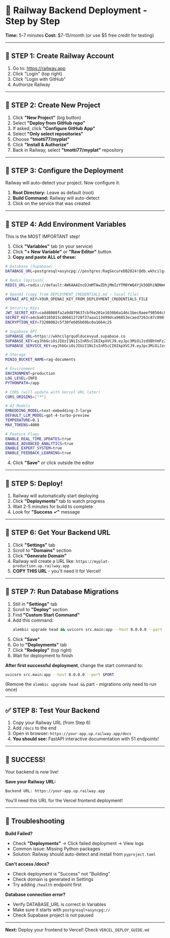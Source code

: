 # 🚂 Railway Backend Deployment - Step by Step

**Time:** 5-7 minutes
**Cost:** $7-15/month (or use $5 free credit for testing)

---

## 🎯 STEP 1: Create Railway Account

1. Go to: https://railway.app
2. Click "Login" (top right)
3. Click "Login with GitHub"
4. Authorize Railway

---

## 🎯 STEP 2: Create New Project

1. Click **"New Project"** (big button)
2. Select **"Deploy from GitHub repo"**
3. If asked, click **"Configure GitHub App"**
4. Select **"Only select repositories"**
5. Choose **"tmotti77/myplat"**
6. Click **"Install & Authorize"**
7. Back in Railway, select **"tmotti77/myplat"** repository

---

## 🎯 STEP 3: Configure the Deployment

Railway will auto-detect your project. Now configure it:

1. **Root Directory:** Leave as default (root)
2. **Build Command:** Railway will auto-detect
3. Click on the service that was created

---

## 🎯 STEP 4: Add Environment Variables

This is the MOST IMPORTANT step!

1. Click **"Variables"** tab (in your service)
2. Click **"+ New Variable"** or **"Raw Editor"** button
3. **Copy and paste ALL of these:**

```bash
# Database (Supabase)
DATABASE_URL=postgresql+asyncpg://postgres:RagSecureDB2024!@db.wkhcilgrqudlducevyud.supabase.co:5432/postgres

# Redis (Upstash)
REDIS_URL=redis://default:AW6AAAIncDJmMTAwZDhjMmIzYTM0YWQ4Yjk5ODhiNDNmOTQ5YzgxYnAyMjgyODg@absolute-rattler-28288.upstash.io:6379

# OpenAI (copy from DEPLOYMENT_CREDENTIALS.md - local file)
OPENAI_API_KEY=YOUR_OPENAI_KEY_FROM_DEPLOYMENT_CREDENTIALS_FILE

# Security Keys
JWT_SECRET_KEY=cadd8008fa2a9d879637cbf6e201e1030b6a146c1bec0aeef98504c8d0220f7b
SECRET_KEY=a4cba03185015cd66812728f37aaa113499dca96853ecaed7263c87c098f8602
ENCRYPTION_KEY=73208082c5f30fe605b69bc0a1664c25

# Supabase API
SUPABASE_URL=https://wkhcilgrqudlducevyud.supabase.co
SUPABASE_KEY=eyJhbGciOiJIUzI1NiIsInR5cCI6IkpXVCJ9.eyJpc3MiOiJzdXBhYmFzZSIsInJlZiI6IndraGNpbGdycXVkbGR1Y2V2eXVkIiwicm9sZSI6ImFub24iLCJpYXQiOjE3NjEyMjM0MDAsImV4cCI6MjA3Njc5OTQwMH0.rvaqNJqUR7kH2gO4Id2PnG264tDBCYKpWCACWiU76pY
SUPABASE_SERVICE_KEY=eyJhbGciOiJIUzI1NiIsInR5cCI6IkpXVCJ9.eyJpc3MiOiJzdXBhYmFzZSIsInJlZiI6IndraGNpbGdycXVkbGR1Y2V2eXVkIiwicm9sZSI6InNlcnZpY2Vfcm9sZSIsImlhdCI6MTc2MTIyMzQwMCwiZXhwIjoyMDc2Nzk5NDAwfQ.0jcohO4epPH_sE2KnRcdkIEpYU-IxTpEyMqKtkKUvKg

# Storage
MINIO_BUCKET_NAME=rag-documents

# Environment
ENVIRONMENT=production
LOG_LEVEL=INFO
PYTHONPATH=/app

# CORS (will update with Vercel URL later)
CORS_ORIGINS=["*"]

# AI Models
EMBEDDING_MODEL=text-embedding-3-large
DEFAULT_LLM_MODEL=gpt-4-turbo-preview
TEMPERATURE=0.1
MAX_TOKENS=4000

# Feature Flags
ENABLE_REAL_TIME_UPDATES=true
ENABLE_ADVANCED_ANALYTICS=true
ENABLE_EXPERT_SYSTEM=true
ENABLE_FEEDBACK_LEARNING=true
```

4. Click **"Save"** or click outside the editor

---

## 🎯 STEP 5: Deploy!

1. Railway will automatically start deploying
2. Click **"Deployments"** tab to watch progress
3. Wait 2-5 minutes for build to complete
4. Look for **"Success ✓"** message

---

## 🎯 STEP 6: Get Your Backend URL

1. Click **"Settings"** tab
2. Scroll to **"Domains"** section
3. Click **"Generate Domain"**
4. Railway will create a URL like: `https://myplat-production.up.railway.app`
5. **COPY THIS URL** - you'll need it for Vercel!

---

## 🎯 STEP 7: Run Database Migrations

1. Still in **"Settings"** tab
2. Scroll to **"Deploy"** section
3. Find **"Custom Start Command"**
4. Add this command:
   ```bash
   alembic upgrade head && uvicorn src.main:app --host 0.0.0.0 --port $PORT
   ```
5. Click **"Save"**
6. Go to **"Deployments"** tab
7. Click **"Redeploy"** (top right)
8. Wait for deployment to finish

**After first successful deployment**, change the start command to:
```bash
uvicorn src.main:app --host 0.0.0.0 --port $PORT
```
(Remove the `alembic upgrade head &&` part - migrations only need to run once)

---

## ✅ STEP 8: Test Your Backend

1. Copy your Railway URL (from Step 6)
2. Add `/docs` to the end
3. Open in browser: `https://your-app.up.railway.app/docs`
4. **You should see:** FastAPI interactive documentation with 51 endpoints!

---

## 🎉 SUCCESS!

Your backend is now live!

**Save your Railway URL:**
```
Backend URL: https://your-app.up.railway.app
```

You'll need this URL for the Vercel frontend deployment!

---

## 🐛 Troubleshooting

**Build Failed?**
- Check **"Deployments"** → Click failed deployment → View logs
- Common issue: Missing Python packages
- Solution: Railway should auto-detect and install from `pyproject.toml`

**Can't access /docs?**
- Check deployment is "Success" not "Building"
- Check domain is generated in Settings
- Try adding `/health` endpoint first

**Database connection error?**
- Verify DATABASE_URL is correct in Variables
- Make sure it starts with `postgresql+asyncpg://`
- Check Supabase project is not paused

---

**Next:** Deploy your frontend to Vercel! Check `VERCEL_DEPLOY_GUIDE.md`
